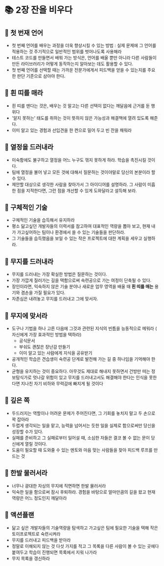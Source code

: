 # 📚  2장 잔을 비우다

## 📖 첫 번재 언어
- 첫 번째 언어를 배우는 과정을 더욱 향상시킬 수 있는 방법 : 실제 문제에 그 언어를 적용하는 것 주기적으로 일반적인 범위를 벗어나도록 사용해라 
- 테스트 코드를 만들면서 배워 가는 방식은, 언어를 배울 뿐만 아니라 다른 사람들이 만든 라이브러리가 어떻게 동작하는지 알아보는 데도 활용할 수 있다. 
- 첫 번째 언어를 선택할 때는 가까운 전문가에게서 피드백을 얻을 수 있는지를 주요한 판단 기준으로 삼아야 한다. 

## 📖 흰 띠를 매라
- 흰 띠를 맨다는 것은, 배우는 것 말고는 다른 선택이 없다는 깨달음에 근거를 둔 행위다
- '알지 못하는' 태도를 취하는 것이 뜻하지 않은 가능성과 해결책에 열려 있도록 해준다. 
- 이미 알고 있는 경험과 선입견을 한 켠으로 밀어 두고 빈 잔을 채워라 

## 📖 열정을 드러내라
- 미숙함에도 불구하고 열정을 어느 누구도 꺾지 못하게 하라. 학습을 촉진시킬 것이다. 
- 팀에 열정을 불어 넣고 모든 것에 대해서 질문하는 것이야말로 당신의 본분이라 할 수 있다. 
- 제안할 대상으로 생각한 사람을 찾아가서 그 아이디어를 설명하라. 그 사람이 미흡한 점을 지적한다면, 그런 점을 개선할 수 있게 도와달라고 설득해 보라. 

## 📖 구체적인 기술
- 구체적인 기술을 습득해서 유지하라 
- 평소 닮고싶던 개발자들의 이력서를 참고하여 대표적인 역량을 뽑아 보고, 현재 내가 가고싶어하는 팀이나 환경에서 쓸 수 있는 기술들을 판단하라.
- 그 기술들을 습득했음을 보일 수 있는 작은 프로젝트에 대한 계획을 세우고 실행하라.

## 📖 무지를 드러내라
- 무지를 드러내는 가장 확실한 방법은 질문하는 것이다. 
- 가장 가깝게 질러가는 길을 택함으로써 숙련공으로 가는 여정이 단축될 수 있다. 
- 장인이라면, 익숙하지 않은 기술 분야나 새로운 업무 영역을 배울 때 **흰 띠를 매는** 용기와 겸손을 가질 필요가 있다. 
- 자존심은 내려놓고 무지를 드러내고 그에 맞서자.

## 📖 무지에 맞서라
- 도구나 기법을 하나 고른 다음에 그것과 관련된 지식의 빈틈을 능동적으로 메워라 ( 자신에게 가장 효과적인 방법을 택하라)
  - 공식문서
  - 부숴도 괜찮은 장난감 만들기 
  - 이미 알고 있는 사람에게 지식을 공유받기
- 공개적인 학습은 견습생이 숙련공 단계로 발전해 가는 길 중 하나임을 기억해야 한다. 
- 균형을 유지하는 것이 중요하다. 아무것도 제대로 해내지 못하면서 건방만 떠는 정보탐식가로 엇나갈 위험이 있고 무지를 드러내고서도 해결해야 한다는 인식을 못한다면 지나친 자기 비하와 무력감에 빠지게 될 것이다 

## 📖 깊은 쪽
- 두드러지는 역할이나 어려운 문제가 주어진다면, 그 기회를 놓치지 말고 두 손으로 꽉 잡아라 
- 두렵게 생각되는 일을 맡고, 능력을 넘어서는 듯한 일을 실제로 함으로써만 당신을 성장할 수가 있다. 
- 실패를 준비하고 그 실패로부터 일어설 때, 소심한 자들은 결코 볼 수 없는 문이 당신에게 열릴 것이다. 
- 도움이 필요할 때 도와줄 수 있는 멘토와 마음 맞는 사람들을 찾아 피드백 루프를 만드는 것

## 📖 한발 물러서라
- 너무나 광대한 자싱의 무지에 직면하면 한발 물러서라 
- 익숙한 일을 함으로써 잠시 후퇴하라. 경험을 바탕으로 얼마만큼의 길을 왔고 현재 역량은 어느 정도인지 깨달아라 

## 🤜 액션플랜
- 닮고 싶은 개발자들의 기술역량을 탐색하고 가고싶은 팀에 필요한 기술을 택해 작은 토이프로젝트로 숙련시켜라 
- 무지를 드러내고 피드백을 받아라 
- 정말로 이해되지 않는 것 다섯 가지를 적고 그 목록을 다른 사람이 볼 수 있는 곳에다 붙여두고 학습이 진행되면 목록에서 지워 나가라 
- 무지 목록을 갱신하라 
